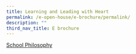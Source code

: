 ```yaml
---
title: Learning and Leading with Heart
permalink: /e-open-house/e-brochure/permalink/
description: ""
third_nav_title: E brochure
---
```

[School Philosophy](https://www.northoakspri.moe.edu.sg/about-us/school-philosophy/)